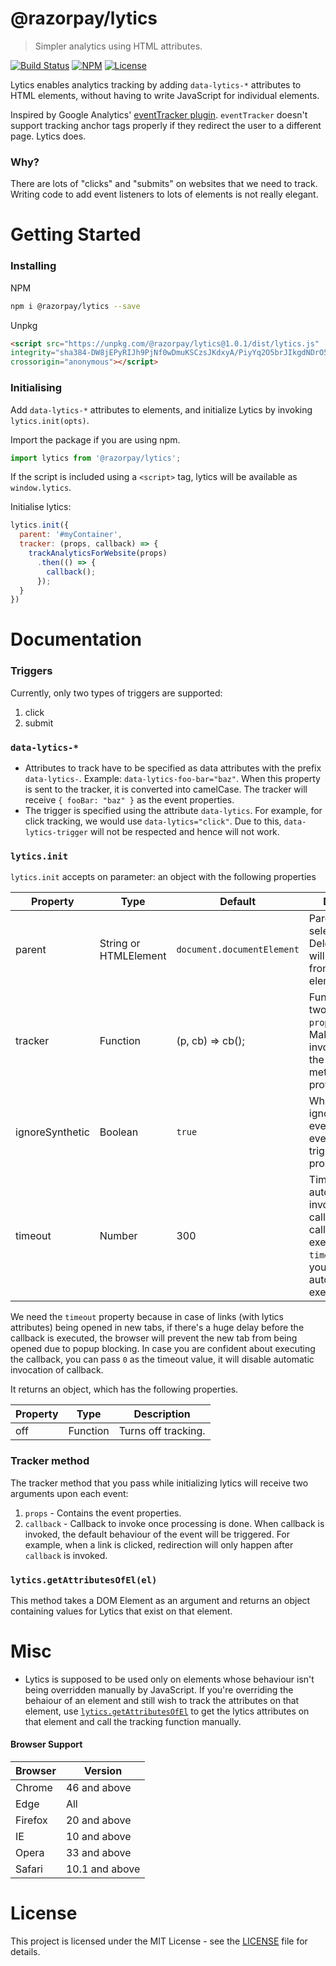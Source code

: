 # @razorpay/lytics

> Simpler analytics using HTML attributes.

[![Build Status](https://api.travis-ci.com/razorpay/lytics.js.svg?branch=master)](https://travis-ci.com/razorpay/lytics.js) [![NPM](https://img.shields.io/npm/v/@razorpay/lytics.svg)](https://www.npmjs.com/package/@razorpay/lytics) [![License](https://img.shields.io/github/license/razorpay/lytics.js.svg)](https://github.com/razorpay/lytics.js/tree/master/LICENSE)

Lytics enables analytics tracking by adding `data-lytics-*` attributes to HTML elements, without having to write JavaScript for individual elements.

Inspired by Google Analytics' [eventTracker plugin](https://github.com/googleanalytics/autotrack/blob/master/docs/plugins/event-tracker.md). `eventTracker` doesn't support tracking anchor tags properly if they redirect the user to a different page. Lytics does.

### Why?

There are lots of "clicks" and "submits" on websites that we need to track. Writing code to add event listeners to lots of elements is not really elegant.

# Getting Started

### Installing

NPM

```bash
npm i @razorpay/lytics --save
```

Unpkg

```html
<script src="https://unpkg.com/@razorpay/lytics@1.0.1/dist/lytics.js"
integrity="sha384-DW8jEPyRIJh9PjNf0wDmuKSCzsJKdxyA/PiyYq2O5brJIkgdNDrO5LtpFy9uaM3m"
crossorigin="anonymous"></script>
```

### Initialising

Add `data-lytics-*` attributes to elements, and initialize Lytics by invoking `lytics.init(opts)`.

Import the package if you are using npm.

```js
import lytics from '@razorpay/lytics';
```

If the script is included using a `<script>` tag, lytics will be available as `window.lytics`.

Initialise lytics:

```js
lytics.init({
  parent: '#myContainer',
  tracker: (props, callback) => {
    trackAnalyticsForWebsite(props)
      .then(() => {
        callback();
      });
  }
})
```

# Documentation

### Triggers

Currently, only two types of triggers are supported:

1.  click
2.  submit

### `data-lytics-*`

-   Attributes to track have to be specified as data attributes with the prefix `data-lytics-`. Example: `data-lytics-foo-bar="baz"`. When this property is sent to the tracker, it is converted into camelCase. The tracker will receive `{ fooBar: "baz" }` as the event properties.
-   The trigger is specified using the attribute `data-lytics`. For example, for click tracking, we would use `data-lytics="click"`. Due to this, `data-lytics-trigger` will not be respected and hence will not work.

### `lytics.init`

`lytics.init` accepts on parameter: an object with the following properties

| Property        | Type                  | Default                    | Description                                                                                                                                 |
| --------------- | --------------------- | -------------------------- | ------------------------------------------------------------------------------------------------------------------------------------------- |
| parent          | String or HTMLElement | `document.documentElement` | Parent element or selector. Delegated events will be listened from this element.                                                            |
| tracker           | Function              | (p, cb) => cb();           | Function that gets two parameters: `props`, `callback`. Make sure to invoke callback in the tracking method that you provide.               |
| ignoreSynthetic | Boolean               | `true`                     | Whether or not to ignore synthetic events. Synthetic events are events triggered programmatically.                                          |
| timeout         | Number                | 300                        | Timeout for automatic invocation of callback. If the callback isn't executed within `timeout` ms by you, it will automatically be executed. |

We need the `timeout` property because in case of links (with lytics attributes) being opened in new tabs, if there's a huge delay before the callback is executed, the browser will prevent the new tab from being opened due to popup blocking. In case you are confident about executing the callback, you can pass `0` as the timeout value, it will disable automatic invocation of callback.

It returns an object, which has the following properties.

| Property | Type     | Description         |
| -------- | -------- | ------------------- |
| off      | Function | Turns off tracking. |

### Tracker method

The tracker method that you pass while initializing lytics will receive two arguments upon each event:

1.  `props` - Contains the event properties.
2.  `callback` - Callback to invoke once processing is done. When callback is invoked, the default behaviour of the event will be triggered. For example, when a link is clicked, redirection will only happen after `callback` is invoked.

### `lytics.getAttributesOfEl(el)`

This method takes a DOM Element as an argument and returns an object containing values for Lytics that exist on that element.

# Misc

-   Lytics is supposed to be used only on elements whose behaviour isn't being overridden manually by JavaScript. If you're overriding the behaiour of an element and still wish to track the attributes on that element, use [`lytics.getAttributesOfEl`](#lyticsgetattributesofelel) to get the lytics attributes on that element and call the tracking function manually.

#### Browser Support

| Browser | Version        |
| ------- | -------------- |
| Chrome  | 46 and above   |
| Edge    | All            |
| Firefox | 20 and above   |
| IE      | 10 and above   |
| Opera   | 33 and above   |
| Safari  | 10.1 and above |

# License

This project is licensed under the MIT License - see the [LICENSE](LICENSE) file for details.
